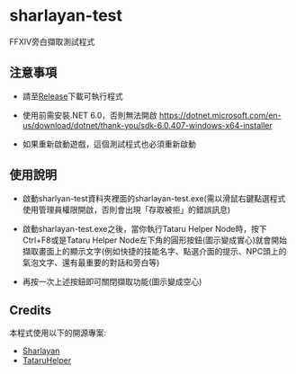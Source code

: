 # sharlayan-test
FFXIV旁白擷取測試程式

## 注意事項
- 請至[Release](https://github.com/winw1010/sharlayan-test/releases)下載可執行程式

- 使用前需安裝.NET 6.0，否則無法開啟
https://dotnet.microsoft.com/en-us/download/dotnet/thank-you/sdk-6.0.407-windows-x64-installer

- 如果重新啟動遊戲，這個測試程式也必須重新啟動

## 使用說明
- 啟動sharlyan-test資料夾裡面的sharlayan-test.exe(需以滑鼠右鍵點選程式使用管理員權限開啟，否則會出現「存取被拒」的錯誤訊息)

- 啟動sharlayan-test.exe之後，當你執行Tataru Helper Node時，按下Ctrl+F8或是Tataru Helper Node左下角的圓形按鈕(圖示變成實心)就會開始擷取畫面上的顯示文字(例如快捷的技能名字、點選介面的提示、NPC頭上的氣泡文字、還有最重要的對話和旁白等)

- 再按一次上述按鈕即可關閉擷取功能(圖示變成空心)

## Credits
本程式使用以下的開源專案:
* [Sharlayan](https://github.com/FFXIVAPP/sharlayan)
* [TataruHelper](https://github.com/NightlyRevenger/TataruHelper)  
